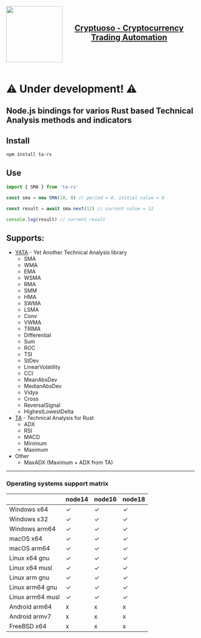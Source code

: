 <a href="https://cryptuoso.com">
 <img align="left" width="150" height="150" src="https://cryptuoso.com/favicon_color.svg">  
</a> 
<br>

<h2 align="center"><a href="https://cryptuoso.com">Cryptuoso - Cryptocurrency Trading Automation</a></h2>

<br>
<br>
<br>

# ⚠️ Under development! ⚠️

## Node.js bindings for varios Rust based Technical Analysis methods and indicators

## Install

```bash
npm install ta-rs
```

## Use

```js
import { SMA } from 'ta-rs'

const sma = new SMA(10, 0) // period = 0, initial value = 0

const result = await sma.next(12) // current value = 12

console.log(result) // current result
```

## Supports:

- [YATA](https://github.com/amv-dev/yata) - Yet Another Technical Analysis library
  - SMA
  - WMA
  - EMA
  - WSMA
  - RMA
  - SMM
  - HMA
  - SWMA
  - LSMA
  - Conv
  - VWMA
  - TRIMA
  - Differential
  - Sum
  - ROC
  - TSI
  - StDev
  - LinearVolatility
  - CCI
  - MeanAbsDev
  - MedianAbsDev
  - Vidya
  - Cross
  - ReversalSignal
  - HighestLowestDelta
- [TA](https://github.com/virtualritz/ta-rs) - Technical Analysis for Rust
  - ADX
  - RSI
  - MACD
  - Minimum
  - Maximum
- Other
  - MaxADX (Maximum + ADX from TA)

---

### Operating systems support matrix

|                  | node14 | node16 | node18 |
| ---------------- | ------ | ------ | ------ |
| Windows x64      | ✓      | ✓      | ✓      |
| Windows x32      | ✓      | ✓      | ✓      |
| Windows arm64    | ✓      | ✓      | ✓      |
| macOS x64        | ✓      | ✓      | ✓      |
| macOS arm64      | ✓      | ✓      | ✓      |
| Linux x64 gnu    | ✓      | ✓      | ✓      |
| Linux x64 musl   | ✓      | ✓      | ✓      |
| Linux arm gnu    | ✓      | ✓      | ✓      |
| Linux arm64 gnu  | ✓      | ✓      | ✓      |
| Linux arm64 musl | ✓      | ✓      | ✓      |
| Android arm64    | x      | x      | x      |
| Android armv7    | x      | x      | x      |
| FreeBSD x64      | x      | x      | x      |
